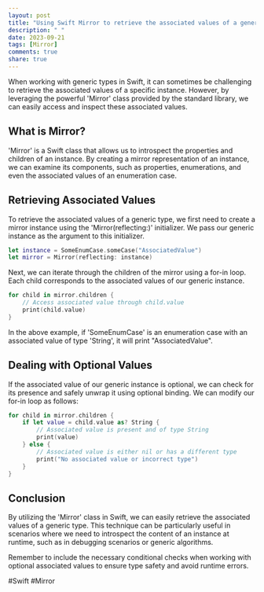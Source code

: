 ```yaml
---
layout: post
title: "Using Swift Mirror to retrieve the associated values of a generic type"
description: " "
date: 2023-09-21
tags: [Mirror]
comments: true
share: true
---
```


When working with generic types in Swift, it can sometimes be challenging to retrieve the associated values of a specific instance. However, by leveraging the powerful 'Mirror' class provided by the standard library, we can easily access and inspect these associated values.

## What is Mirror?

'Mirror' is a Swift class that allows us to introspect the properties and children of an instance. By creating a mirror representation of an instance, we can examine its components, such as properties, enumerations, and even the associated values of an enumeration case.

## Retrieving Associated Values

To retrieve the associated values of a generic type, we first need to create a mirror instance using the 'Mirror(reflecting:)' initializer. We pass our generic instance as the argument to this initializer.

```swift
let instance = SomeEnumCase.someCase("AssociatedValue")
let mirror = Mirror(reflecting: instance)
```

Next, we can iterate through the children of the mirror using a for-in loop. Each child corresponds to the associated values of our generic instance.

```swift
for child in mirror.children {
    // Access associated value through child.value
    print(child.value)
}
```

In the above example, if 'SomeEnumCase' is an enumeration case with an associated value of type 'String', it will print "AssociatedValue".

## Dealing with Optional Values

If the associated value of our generic instance is optional, we can check for its presence and safely unwrap it using optional binding. We can modify our for-in loop as follows:

```swift
for child in mirror.children {
    if let value = child.value as? String {
        // Associated value is present and of type String
        print(value)
    } else {
        // Associated value is either nil or has a different type
        print("No associated value or incorrect type")
    }
}
```

## Conclusion

By utilizing the 'Mirror' class in Swift, we can easily retrieve the associated values of a generic type. This technique can be particularly useful in scenarios where we need to introspect the content of an instance at runtime, such as in debugging scenarios or generic algorithms.

Remember to include the necessary conditional checks when working with optional associated values to ensure type safety and avoid runtime errors.

#Swift #Mirror